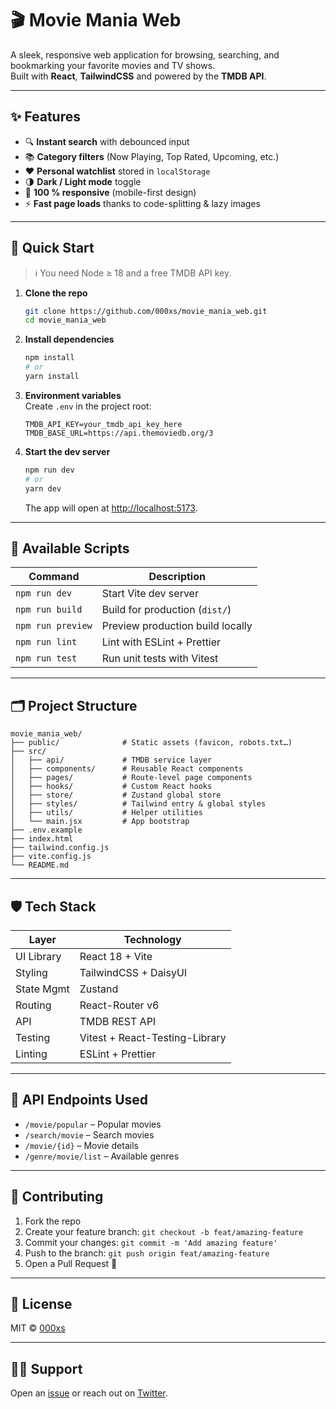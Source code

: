  
# 🎬 Movie Mania Web

A sleek, responsive web application for browsing, searching, and bookmarking your favorite movies and TV shows.  
Built with **React**, **TailwindCSS** and powered by the **TMDB API**.

---

## ✨ Features

- 🔍 **Instant search** with debounced input  
- 📚 **Category filters** (Now Playing, Top Rated, Upcoming, etc.)  
- ❤️ **Personal watchlist** stored in `localStorage`  
- 🌗 **Dark / Light mode** toggle  
- 📱 **100 % responsive** (mobile-first design)  
- ⚡ **Fast page loads** thanks to code-splitting & lazy images  

---

## 🚀 Quick Start

> ℹ️ You need Node ≥ 18 and a free TMDB API key.

1. **Clone the repo**
   ```bash
   git clone https://github.com/000xs/movie_mania_web.git
   cd movie_mania_web
   ```

2. **Install dependencies**
   ```bash
   npm install
   # or
   yarn install
   ```

3. **Environment variables**  
   Create `.env` in the project root:
   ```dotenv
   TMDB_API_KEY=your_tmdb_api_key_here
   TMDB_BASE_URL=https://api.themoviedb.org/3
   ```

4. **Start the dev server**
   ```bash
   npm run dev
   # or
   yarn dev
   ```
   The app will open at [http://localhost:5173](http://localhost:5173).

---

## 🧪 Available Scripts

| Command          | Description                        |
|------------------|------------------------------------|
| `npm run dev`    | Start Vite dev server              |
| `npm run build`  | Build for production (`dist/`)     |
| `npm run preview`| Preview production build locally   |
| `npm run lint`   | Lint with ESLint + Prettier        |
| `npm run test`   | Run unit tests with Vitest         |

---

## 🗂️ Project Structure

```
movie_mania_web/
├── public/              # Static assets (favicon, robots.txt…)
├── src/
│   ├── api/             # TMDB service layer
│   ├── components/      # Reusable React components
│   ├── pages/           # Route-level page components
│   ├── hooks/           # Custom React hooks
│   ├── store/           # Zustand global store
│   ├── styles/          # Tailwind entry & global styles
│   ├── utils/           # Helper utilities
│   └── main.jsx         # App bootstrap
├── .env.example
├── index.html
├── tailwind.config.js
├── vite.config.js
└── README.md
```

---

## 🛡️ Tech Stack

| Layer        | Technology               |
|--------------|--------------------------|
| UI Library   | React 18 + Vite          |
| Styling      | TailwindCSS + DaisyUI    |
| State Mgmt   | Zustand                  |
| Routing      | React-Router v6          |
| API          | TMDB REST API            |
| Testing      | Vitest + React-Testing-Library |
| Linting      | ESLint + Prettier        |

---

## 🧩 API Endpoints Used

- `/movie/popular` – Popular movies  
- `/search/movie`   – Search movies  
- `/movie/{id}`     – Movie details  
- `/genre/movie/list` – Available genres  

---

## 🤝 Contributing

1. Fork the repo  
2. Create your feature branch: `git checkout -b feat/amazing-feature`  
3. Commit your changes: `git commit -m 'Add amazing feature'`  
4. Push to the branch: `git push origin feat/amazing-feature`  
5. Open a Pull Request 🎉

---

## 📄 License

MIT © [000xs](https://github.com/000xs)

---

## 🙋‍♂️ Support

Open an [issue](https://github.com/000xs/movie_mania_web/issues) or reach out on [Twitter](https://twitter.com/000xs).
 